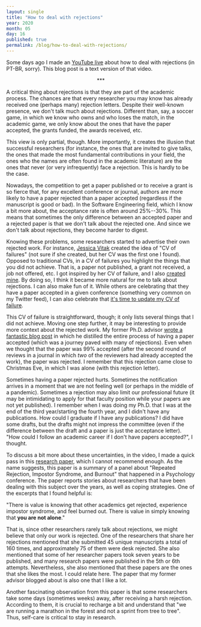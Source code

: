 ```yaml
---
layout: single
title: "How to deal with rejections"
year: 2020
month: 05
day: 16
published: true
permalink: /blog/how-to-deal-with-rejections/
---
```


Some days ago I made an [YouTube live](https://www.youtube.com/watch?v=iQuiA_FoKHw) about how to deal with rejections (in PT-BR, sorry). This blog post is a text version of that video.

<center>
***
</center>

A critical thing about rejections is that they are part of the academic process. The chances are that every researcher you may know has already received one (perhaps many) rejection letters. Despite their well-known presence, we don't talk much about rejections. Different than, say, a soccer game, in which we know who owns and who loses the match, in the academic game, we only know about the ones that have the paper accepted, the grants funded, the awards received, etc.

This view is only partial, though. More importantly, it creates the illusion that successful researchers (for instance, the ones that are invited to give talks, the ones that made the most fundamental contributions in your field, the ones who the names are often found in the academic literature) are the ones that never (or very infrequently) face a rejection. This is hardly to be the case.

Nowadays, the competition to get a paper published or to receive a grant is so fierce that, for any excellent conference or journal, authors are more likely to have a paper rejected than a paper accepted (regardless if the manuscript is good or bad). In the Software Engineering field, which I know a bit more about, the acceptance rate is often around 25%--30%. This means that sometimes the only difference between an accepted paper and a rejected paper is that we don't talk about the rejected one. And since we don't talk about rejections, they become harder to digest.

Knowing these problems, some researchers started to advertise their own rejected work. For instance, [Jessica Vitak](https://jessicavitak.com/) created the idea of "CV of failures" (not sure if she created, but her CV was the first one I found). Opposed to traditional CVs, in a CV of failures you highlight the things that you did not achieve.  That is, a paper not published, a grant not received, a job not offered, etc. I got inspired by her CV of failure, and I also [created mine](/cv-of-failures). By doing so, I think it became more natural for me to talk about rejections. I can also make fun of it. While others are celebrating that they have a paper accepted in a given conference (something very common on my Twitter feed), I can also celebrate that [it's time to update my CV of failure](https://twitter.com/gustavopinto/status/1003685173924388864).

This CV of failure is straightforward, though; it only lists several things that I did not achieve. Moving one step further, it may be interesting to provide more context about the rejected work. My former Ph.D. advisor [wrote a fantastic blog post](https://fernandocastor.github.io/general/2016/10/11/long-hard-road.html) in which he distilled the entire process of having a paper accepted (which was a journey paved with many of rejections). Even when we thought that the paper was 99% accepted (after the second round of reviews in a journal in which *two* of the reviewers had already accepted the work), the paper was rejected. I remember that this rejection came close to Christmas Eve, in which I was alone (with this rejection letter).

Sometimes having a paper rejected hurts. Sometimes the notification arrives in a moment that we are not feeling well (or perhaps in the middle of a pandemic). Sometimes a rejection may also limit our professional future (it may be intimidating to apply for that faculty position while your papers are not yet published). I remember when I was doing my Ph.D. that I was at the end of the third year/starting the fourth year, and I didn't have any publications. How could I graduate if I have any publications? I did have some drafts, but the drafts might not impress the committee (even if the difference between the draft and a paper is just the acceptance letter). "How could I follow an academic career if I don't have papers accepted?", I thought.

To discuss a bit more about these uncertainties, in the video, I made a quick pass in this [research paper](https://journals.sagepub.com/doi/abs/10.1177/1745691619898848), which I cannot recommend enough. As the name suggests, this paper is a summary of a panel about "Repeated Rejection, Impostor Syndrome, and Burnout" that happened in a Psychology conference. The paper reports stories about researchers that have been dealing with this subject over the years, as well as coping strategies. One of the excerpts that I found helpful is:

"There is value is knowing that other academics get rejected, experience impostor syndrome, and feel burned out. There is value in simply knowing that **you are not alone**."

That is, since other researchers rarely talk about rejections, we might believe that only our work is rejected. One of the researchers that share her rejections mentioned that she submitted 45 unique manuscripts a total of 160 times, and approximately 75 of them were desk rejected. She also mentioned that some of her researcher papers took seven years to be published, and many research papers were published in the 5th or 6th attempts. Nevertheless, she also mentioned that these papers are the ones that she likes the most. I could relate here. The paper that my former advisor blogged about is also one that I like a lot.

Another fascinating observation from this paper is that some researchers take some days (sometimes weeks) away, after receiving a harsh rejection. According to them, it is crucial to recharge a bit and understand that "we are running a marathon in the forest and not a sprint from tree to tree". Thus, self-care is critical to stay in research.
